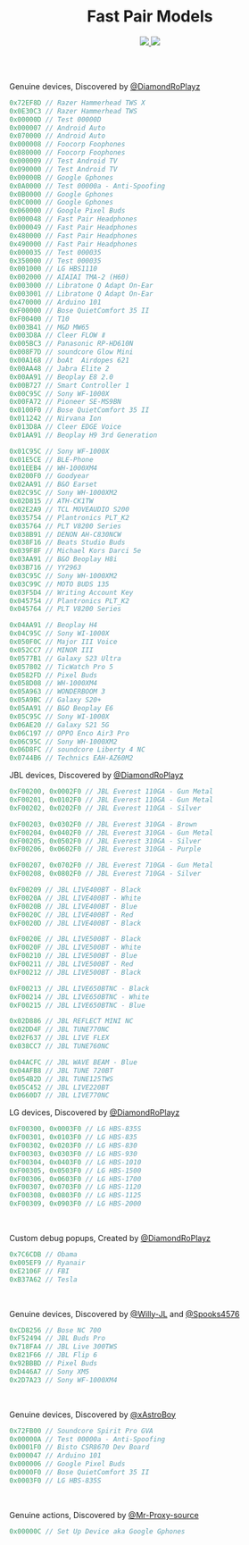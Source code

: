 <h1 align="center">Fast Pair Models</h1>
<p align="center">
  <a href="#">
    <img src="https://hits.seeyoufarm.com/api/count/incr/badge.svg?url=https%3A%2F%2Fgithub.com%2FDiamondRoPlayz%2FFastPair-Models&title_bg=%232D2D2D&count_bg=%2300CC69&icon=github.svg&icon_color=%23E7E7E7&title=Views%20%28Day%20%2F%20All%29&edge_flat=false"/>
  </a>
  <a href="#">
    <img src="https://img.shields.io/github/stars/DiamondRoPlayz/FastPair-Models?affiliations=OWNER%2CCOLLABORATOR&labelColor=333333&logoColor=E7E7E7&color=EEAA00&label=Stars&logo=github"/>
  </a>
</p>

<br>
<br>

Genuine devices, Discovered by [@DiamondRoPlayz](https://github.com/DiamondRoPlayz)
```js
0x72EF8D // Razer Hammerhead TWS X
0x0E30C3 // Razer Hammerhead TWS
0x00000D // Test 00000D
0x000007 // Android Auto
0x070000 // Android Auto
0x000008 // Foocorp Foophones
0x080000 // Foocorp Foophones
0x000009 // Test Android TV
0x090000 // Test Android TV
0x00000B // Google Gphones
0x0A0000 // Test 00000a - Anti-Spoofing
0x0B0000 // Google Gphones
0x0C0000 // Google Gphones
0x060000 // Google Pixel Buds
0x000048 // Fast Pair Headphones
0x000049 // Fast Pair Headphones
0x480000 // Fast Pair Headphones
0x490000 // Fast Pair Headphones
0x000035 // Test 000035
0x350000 // Test 000035
0x001000 // LG HBS1110
0x002000 // AIAIAI TMA-2 (H60)
0x003000 // Libratone Q Adapt On-Ear
0x003001 // Libratone Q Adapt On-Ear
0x470000 // Arduino 101
0xF00000 // Bose QuietComfort 35 II
0xF00400 // T10
0x003B41 // M&D MW65
0x003D8A // Cleer FLOW Ⅱ
0x005BC3 // Panasonic RP-HD610N
0x008F7D // soundcore Glow Mini
0x00A168 // boAt  Airdopes 621
0x00AA48 // Jabra Elite 2
0x00AA91 // Beoplay E8 2.0
0x00B727 // Smart Controller 1
0x00C95C // Sony WF-1000X
0x00FA72 // Pioneer SE-MS9BN
0x0100F0 // Bose QuietComfort 35 II
0x011242 // Nirvana Ion
0x013D8A // Cleer EDGE Voice
0x01AA91 // Beoplay H9 3rd Generation

0x01C95C // Sony WF-1000X
0x01E5CE // BLE-Phone
0x01EEB4 // WH-1000XM4
0x0200F0 // Goodyear
0x02AA91 // B&O Earset
0x02C95C // Sony WH-1000XM2
0x02D815 // ATH-CK1TW
0x02E2A9 // TCL MOVEAUDIO S200
0x035754 // Plantronics PLT_K2
0x035764 // PLT V8200 Series
0x038B91 // DENON AH-C830NCW
0x038F16 // Beats Studio Buds
0x039F8F // Michael Kors Darci 5e
0x03AA91 // B&O Beoplay H8i
0x03B716 // YY2963
0x03C95C // Sony WH-1000XM2
0x03C99C // MOTO BUDS 135
0x03F5D4 // Writing Account Key
0x045754 // Plantronics PLT_K2
0x045764 // PLT V8200 Series

0x04AA91 // Beoplay H4
0x04C95C // Sony WI-1000X
0x050F0C // Major III Voice
0x052CC7 // MINOR III
0x0577B1 // Galaxy S23 Ultra
0x057802 // TicWatch Pro 5
0x0582FD // Pixel Buds
0x058D08 // WH-1000XM4
0x05A963 // WONDERBOOM 3
0x05A9BC // Galaxy S20+
0x05AA91 // B&O Beoplay E6
0x05C95C // Sony WI-1000X
0x06AE20 // Galaxy S21 5G
0x06C197 // OPPO Enco Air3 Pro
0x06C95C // Sony WH-1000XM2
0x06D8FC // soundcore Liberty 4 NC
0x0744B6 // Technics EAH-AZ60M2
```
JBL devices, Discovered by [@DiamondRoPlayz](https://github.com/DiamondRoPlayz)
```js
0xF00200, 0x0002F0 // JBL Everest 110GA - Gun Metal
0xF00201, 0x0102F0 // JBL Everest 110GA - Gun Metal
0xF00202, 0x0202F0 // JBL Everest 110GA - Silver

0xF00203, 0x0302F0 // JBL Everest 310GA - Brown
0xF00204, 0x0402F0 // JBL Everest 310GA - Gun Metal
0xF00205, 0x0502F0 // JBL Everest 310GA - Silver
0xF00206, 0x0602F0 // JBL Everest 310GA - Purple

0xF00207, 0x0702F0 // JBL Everest 710GA - Gun Metal
0xF00208, 0x0802F0 // JBL Everest 710GA - Silver

0xF00209 // JBL LIVE400BT - Black
0xF0020A // JBL LIVE400BT - White
0xF0020B // JBL LIVE400BT - Blue
0xF0020C // JBL LIVE400BT - Red
0xF0020D // JBL LIVE400BT - Black

0xF0020E // JBL LIVE500BT - Black
0xF0020F // JBL LIVE500BT - White
0xF00210 // JBL LIVE500BT - Blue
0xF00211 // JBL LIVE500BT - Red
0xF00212 // JBL LIVE500BT - Black

0xF00213 // JBL LIVE650BTNC - Black
0xF00214 // JBL LIVE650BTNC - White
0xF00215 // JBL LIVE650BTNC - Blue

0x02D886 // JBL REFLECT MINI NC
0x02DD4F // JBL TUNE770NC
0x02F637 // JBL LIVE FLEX
0x038CC7 // JBL TUNE760NC

0x04ACFC // JBL WAVE BEAM - Blue
0x04AFB8 // JBL TUNE 720BT
0x054B2D // JBL TUNE125TWS
0x05C452 // JBL LIVE220BT
0x0660D7 // JBL LIVE770NC
```
LG devices, Discovered by [@DiamondRoPlayz](https://github.com/DiamondRoPlayz)
```js
0xF00300, 0x0003F0 // LG HBS-835S
0xF00301, 0x0103F0 // LG HBS-835
0xF00302, 0x0203F0 // LG HBS-830
0xF00303, 0x0303F0 // LG HBS-930
0xF00304, 0x0403F0 // LG HBS-1010
0xF00305, 0x0503F0 // LG HBS-1500
0xF00306, 0x0603F0 // LG HBS-1700
0xF00307, 0x0703F0 // LG HBS-1120
0xF00308, 0x0803F0 // LG HBS-1125
0xF00309, 0x0903F0 // LG HBS-2000
```

<br>

Custom debug popups, Created by [@DiamondRoPlayz](https://github.com/DiamondRoPlayz)
```js
0x7C6CDB // Obama
0x005EF9 // Ryanair
0xE2106F // FBI
0xB37A62 // Tesla
```

<br>

Genuine devices, Discovered by [@Willy-JL](https://github.com/Willy-JL) and [@Spooks4576](https://github.com/Spooks4576)
```js
0xCD8256 // Bose NC 700
0xF52494 // JBL Buds Pro
0x718FA4 // JBL Live 300TWS
0x821F66 // JBL Flip 6
0x92BBBD // Pixel Buds
0xD446A7 // Sony XM5
0x2D7A23 // Sony WF-1000XM4
```

<br>

Genuine devices, Discovered by [@xAstroBoy](https://github.com/xAstroBoy)
```js
0x72FB00 // Soundcore Spirit Pro GVA
0x00000A // Test 00000a - Anti-Spoofing
0x0001F0 // Bisto CSR8670 Dev Board
0x000047 // Arduino 101
0x000006 // Google Pixel Buds
0x0000F0 // Bose QuietComfort 35 II
0x0003F0 // LG HBS-835S
```

<br>

Genuine actions, Discovered by [@Mr-Proxy-source](https://github.com/Mr-Proxy-source)
```js
0x00000C // Set Up Device aka Google Gphones
```
